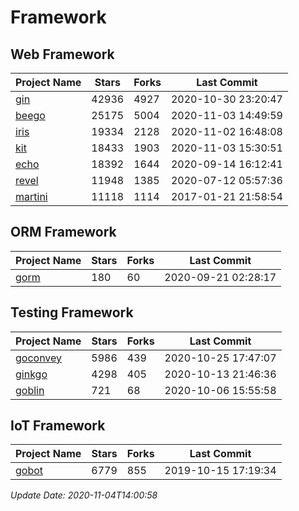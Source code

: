 # Framework

## Web Framework
| Project Name | Stars | Forks | Last Commit |
| ------------ | ----- | ----- | ----------- |
| [gin](https://github.com/gin-gonic/gin) | 42936 | 4927 | 2020-10-30 23:20:47 |
| [beego](https://github.com/astaxie/beego) | 25175 | 5004 | 2020-11-03 14:49:59 |
| [iris](https://github.com/kataras/iris) | 19334 | 2128 | 2020-11-02 16:48:08 |
| [kit](https://github.com/go-kit/kit) | 18433 | 1903 | 2020-11-03 15:30:51 |
| [echo](https://github.com/labstack/echo) | 18392 | 1644 | 2020-09-14 16:12:41 |
| [revel](https://github.com/revel/revel) | 11948 | 1385 | 2020-07-12 05:57:36 |
| [martini](https://github.com/go-martini/martini) | 11118 | 1114 | 2017-01-21 21:58:54 |

## ORM Framework
| Project Name | Stars | Forks | Last Commit |
| ------------ | ----- | ----- | ----------- |
| [gorm](https://github.com/jinzhu/gorm) | 180 | 60 | 2020-09-21 02:28:17 |

## Testing Framework
| Project Name | Stars | Forks | Last Commit |
| ------------ | ----- | ----- | ----------- |
| [goconvey](https://github.com/smartystreets/goconvey) | 5986 | 439 | 2020-10-25 17:47:07 |
| [ginkgo](https://github.com/onsi/ginkgo) | 4298 | 405 | 2020-10-13 21:46:36 |
| [goblin](https://github.com/franela/goblin) | 721 | 68 | 2020-10-06 15:55:58 |

## IoT Framework
| Project Name | Stars | Forks | Last Commit |
| ------------ | ----- | ----- | ----------- |
| [gobot](https://github.com/hybridgroup/gobot) | 6779 | 855 | 2019-10-15 17:19:34 |

*Update Date: 2020-11-04T14:00:58*